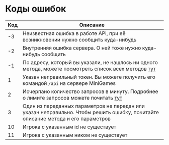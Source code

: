 Коды ошибок
===========

| Код | Описание                  |
| --- | ------------------------- |
| -3  | Неизвестная ошибка в работе API, при её возникновении нужно сообщить куда-нибудь |
| -2  | Внутренняя ошибка сервера. О ней тоже нужно куда-нибудь сообщить |
| -1  | По адресу, который вы указали, не нашлось ни одного метода, можете посмотреть список всех методов [тут](README.md) |
| 1   | Указан неправильный токен. Вы можете получить его командой `/api` на сервере MiniGames |
| 2   | Исчерпано количество запросов в минуту. Подробнее о лимите запросов можете почитать [тут](README.md#Лимит-на-количество-запросов) |
| 3   | Один из переданных параметров не передан или указан неправильно. Чтобы решить ошибку, почитайте описание метода и его параметров |
| 10  | Игрока с указанным id не существует |
| 11  | Игрока с указанным ником не существует |

